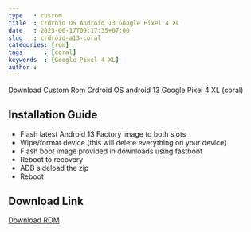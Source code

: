 ```yaml
---
type   : cusrom
title  : Crdroid OS Android 13 Google Pixel 4 XL
date   : 2023-06-17T09:17:35+07:00
slug   : crdroid-a13-coral
categories: [rom]
tags      : [coral]
keywords  : [Google Pixel 4 XL]
author :
---
```


Download Custom Rom Crdroid OS android 13 Google Pixel 4 XL (coral)

## Installation Guide
- Flash latest Android 13 Factory image to both slots
- Wipe/format device (this will delete everything on your device)
- Flash boot image provided in downloads using fastboot
- Reboot to recovery
- ADB sideload the zip
- Reboot

## Download Link
[Download ROM](https://androidfilehost.com/?w=files&flid=336916)